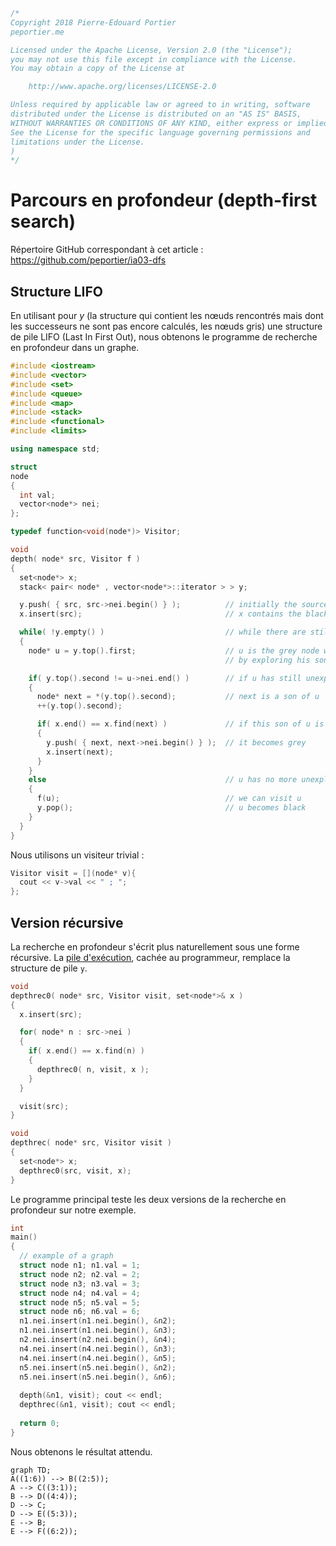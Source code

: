 ```c++
/*
Copyright 2018 Pierre-Edouard Portier
peportier.me

Licensed under the Apache License, Version 2.0 (the "License");
you may not use this file except in compliance with the License.
You may obtain a copy of the License at

    http://www.apache.org/licenses/LICENSE-2.0

Unless required by applicable law or agreed to in writing, software
distributed under the License is distributed on an "AS IS" BASIS,
WITHOUT WARRANTIES OR CONDITIONS OF ANY KIND, either express or implied.
See the License for the specific language governing permissions and
limitations under the License.
)
*/

```
# Parcours en profondeur (depth-first search)

Répertoire GitHub correspondant à cet article : https://github.com/peportier/ia03-dfs

## Structure LIFO

En utilisant pour $y$ (la structure qui contient les nœuds rencontrés mais dont les successeurs ne sont pas encore calculés, les nœuds gris) une structure de pile LIFO (Last In First Out), nous obtenons le programme
de recherche en profondeur dans un graphe.

```c++
#include <iostream>
#include <vector>
#include <set>
#include <queue>
#include <map>
#include <stack>
#include <functional>
#include <limits>

using namespace std;

struct
node
{
  int val;
  vector<node*> nei;
};

typedef function<void(node*)> Visitor;

void
depth( node* src, Visitor f )
{
  set<node*> x; 
  stack< pair< node* , vector<node*>::iterator > > y; 

  y.push( { src, src->nei.begin() } );          // initially the source is grey
  x.insert(src);                                // x contains the black and grey nodes

  while( !y.empty() )                           // while there are still grey nodes...
  {
    node* u = y.top().first;                    // u is the grey node we will make black 
                                                // by exploring his sons

    if( y.top().second != u->nei.end() )        // if u has still unexplored sons
    {
      node* next = *(y.top().second);           // next is a son of u
      ++(y.top().second);

      if( x.end() == x.find(next) )             // if this son of u is white
      {
        y.push( { next, next->nei.begin() } );  // it becomes grey
        x.insert(next);
      }
    }
    else                                        // u has no more unexplored sons.
    {
      f(u);                                     // we can visit u
      y.pop();                                  // u becomes black
    }
  }
}

```

Nous utilisons un visiteur trivial :

```c++
Visitor visit = [](node* v){
  cout << v->val << " ; ";
};

```

## Version récursive

La recherche en profondeur s'écrit plus naturellement sous une forme récursive. La [pile d'exécution](https://fr.wikipedia.org/wiki/Pile_d%27ex%C3%A9cution), cachée au programmeur, remplace la structure de pile `y`.

```c++
void
depthrec0( node* src, Visitor visit, set<node*>& x )
{
  x.insert(src);

  for( node* n : src->nei )
  {
    if( x.end() == x.find(n) )
    {
      depthrec0( n, visit, x );
    }
  }

  visit(src);
}

void
depthrec( node* src, Visitor visit )
{
  set<node*> x;
  depthrec0(src, visit, x);
}
```

Le programme principal teste les deux versions de la recherche en profondeur sur notre exemple.

```c++
int
main()
{
  // example of a graph
  struct node n1; n1.val = 1;
  struct node n2; n2.val = 2;
  struct node n3; n3.val = 3;
  struct node n4; n4.val = 4;
  struct node n5; n5.val = 5;
  struct node n6; n6.val = 6;
  n1.nei.insert(n1.nei.begin(), &n2);
  n1.nei.insert(n1.nei.begin(), &n3);
  n2.nei.insert(n2.nei.begin(), &n4);
  n4.nei.insert(n4.nei.begin(), &n3);
  n4.nei.insert(n4.nei.begin(), &n5);
  n5.nei.insert(n5.nei.begin(), &n2);
  n5.nei.insert(n5.nei.begin(), &n6);
  
  depth(&n1, visit); cout << endl;
  depthrec(&n1, visit); cout << endl;
  
  return 0;
}
```

Nous obtenons le résultat attendu.

```mermaid
graph TD;
A((1:6)) --> B((2:5));
A --> C((3:1));
B --> D((4:4));
D --> C;
D --> E((5:3));
E --> B;
E --> F((6:2));
```

